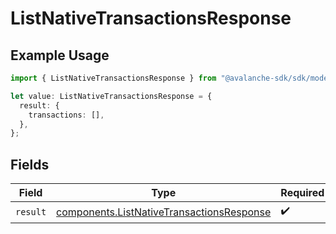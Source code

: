 # ListNativeTransactionsResponse

## Example Usage

```typescript
import { ListNativeTransactionsResponse } from "@avalanche-sdk/sdk/models/operations";

let value: ListNativeTransactionsResponse = {
  result: {
    transactions: [],
  },
};
```

## Fields

| Field                                                                                                  | Type                                                                                                   | Required                                                                                               | Description                                                                                            |
| ------------------------------------------------------------------------------------------------------ | ------------------------------------------------------------------------------------------------------ | ------------------------------------------------------------------------------------------------------ | ------------------------------------------------------------------------------------------------------ |
| `result`                                                                                               | [components.ListNativeTransactionsResponse](../../models/components/listnativetransactionsresponse.md) | :heavy_check_mark:                                                                                     | N/A                                                                                                    |